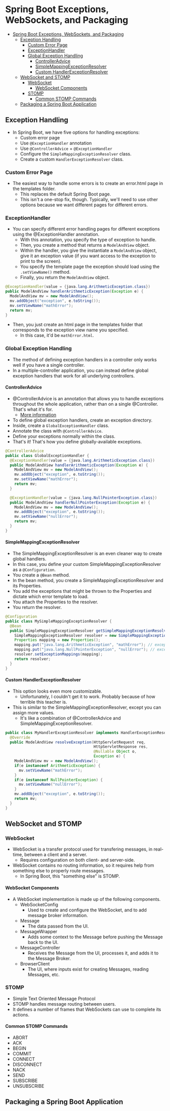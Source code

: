 # Spring Boot Exceptions, WebSockets, and Packaging

- [Spring Boot Exceptions, WebSockets, and Packaging](#spring-boot-exceptions-websockets-and-packaging)
  - [Exception Handling](#exception-handling)
    - [Custom Error Page](#custom-error-page)
    - [ExceptionHandler](#exceptionhandler)
    - [Global Exception Handling](#global-exception-handling)
      - [ControllerAdvice](#controlleradvice)
      - [SimpleMappingExceptionResolver](#simplemappingexceptionresolver)
      - [Custom HandlerExceptionResolver](#custom-handlerexceptionresolver)
  - [WebSocket and STOMP](#websocket-and-stomp)
    - [WebSocket](#websocket)
      - [WebSocket Components](#websocket-components)
    - [STOMP](#stomp)
      - [Common STOMP Commands](#common-stomp-commands)
  - [Packaging a Spring Boot Application](#packaging-a-spring-boot-application)

## Exception Handling

- In Spring Boot, we have five options for handling exceptions:
  - Custom error page
  - Use `@ExceptionHandler` annotation
  - Use `@ControllerAdvice` + `@ExceptionHandler`
  - Configure the `SimpleMappingExceptionResolver` class.
  - Create a custom `HandlerExceptionResolver` class.

### Custom Error Page

- The easiest way to handle some errors is to create an error.html page in the templates folder.
  - This replaces the default Spring Boot page.
  - This isn't a one-stop fix, though. Typically, we'll need to use other options because we want different pages for different errors.

### ExceptionHandler

- You can specify different error handling pages for different exceptions using the @ExceptionHandler annotation.
  - With this annotation, you specify the type of exception to handle.
  - Then, you create a method that returns a `ModelAndView` object.
  - Within the handler, you give the instantiate a `ModelAndView` object, give it an exception value (if you want access to the exception to print to the screen).
  - You specify the template page the exception should load using the `.setViewName()` method.
  - Finally, you return the `ModelAndView` object.

```java
@ExceptionHandler(value = {java.lang.ArithmeticException.class})
public ModelAndView handlerArithmeticException(Exception e) {
  ModelAndView mv = new ModelAndView();
  mv.addObject("exception", e.toString());
  mv.setViewName("mathError");
  return mv;
}
```

- Then, you just create an html page in the templates folder that corresponds to the exception view name you specified.
  - In this case, it'd be `mathError.html`.

### Global Exception Handling

- The method of defining exception handlers in a controller only works well if you have a single controller.
- In a multiple-controller application, you can instead define global exception handlers that work for all underlying controllers.

#### ControllerAdvice

- @ControllerAdvice is an annotation that allows you to handle exceptions throughout the whole application, rather than on a single @Controller. That's what it's for.
  - [More information](https://docs.spring.io/spring-framework/docs/current/javadoc-api/org/springframework/web/bind/annotation/ControllerAdvice.html)
- To define global exception handlers, create an exception directory.
- Inside, create a `GlobalExceptionHandler` class.
- Annotate the class with `@ControllerAdvice`.
- Define your exceptions normally within the class.
- That's it! That's how you define globally-available exceptions.

```java
@ControllerAdvice
public class GlobalExceptionHandler {
  @ExceptionHandler(value = {java.lang.ArithmeticException.class})
  public ModelAndView handlerArithmeticException(Exception e) {
    ModelAndView mv = new ModelAndView();
    mv.addObject("exception", e.toString());
    mv.setViewName("mathError");
    return mv;
  }

  @ExceptionHandler(value = {java.lang.NullPointerException.class})
  public ModelAndView handlerNullPointerException(Exception e) {
    ModelAndView mv = new ModelAndView();
    mv.addObject("exception", e.toString());
    mv.setViewName("nullError");
    return mv;
  }
}
```

#### SimpleMappingExceptionResolver

- The SimpleMappingExceptionResolver is an even cleaner way to create global handlers.
- In this case, you define your custom SimpleMappingExceptionResolver as a `@Configuration`.
- You create a `@Bean` method.
- In the bean method, you create a SimpleMappingExceptionResolver and its Properties.
- You add the exceptions that might be thrown to the Properties and dictate which error template to load.
- You attach the Properties to the resolver.
- You return the resolver.

```java
@Configuration
public class MySimpleMappingExceptionResolver {
  @Bean
  public SimpleMappingExceptionResolver getSimpleMappingExceptionResolver() {
    SimpleMappingExceptionResolver resolver = new SimpleMappingExceptionResolver();
    Properties mapping = new Properties();
    mapping.put("java.lang.ArithmeticException", "mathError"); // exception name, view name
    mapping.put("java.lang.NullPointerException", "nullError"); // exception name, view name
    resolver.setExceptionMappings(mapping);
    return resolver;
  }
}
```

#### Custom HandlerExceptionResolver

- This option looks even more customizable.
  - Unfortunately, I couldn't get it to work. Probably because of how terrible this teacher is.
- This is similar to the SimpleMappingExceptionResolver, except you can assign more values.
  - It's like a combination of @ControllerAdvice and SimpleMappingExceptionResolver.

```java
public class MyHandlerExceptionResolver implements HandlerExceptionResolver {
  @Override
  public ModelAndView resolveException(HttpServletRequest req,
                                       HttpServletResponse res,
                                       @Nullable Object o,
                                       Exception e) {
    ModelAndView mv = new ModelAndView();
    if(e instanceof ArithmeticException) {
      mv.setViewName("mathError");
    }
    if(e instanceof NullPointerException) {
      mv.setViewName("nullError");
    }
    mv.addObject("exception", e.toString());
    return mv;
  }
}
```

## WebSocket and STOMP

### WebSocket

- WebSocket is a transfer protocol used for transfering messages, in real-time, between a client and a server.
  - Requires configuration on both client- and server-side.
- WebSocket contains no routing information, so it requires help from something else to properly route messages.
  - In Spring Boot, this "something else" is STOMP.

#### WebSocket Components

- A WebSocket implementation is made up of the following components.
  - WebSocketConfig
    - Used to create and configure the WebSocket, and to add message broker information.
  - Message
    - The data passed from the UI.
  - MessageWrapper
    - Adds some context to the Message before pushing the Message back to the UI.
  - MessageController
    - Receives the Message from the UI, processes it, and adds it to the Message Broker.
  - BrowserClient
    - The UI, where inputs exist for creating Messages, reading Messages, etc.

### STOMP

- Simple Text Oriented Message Protocol
- STOMP handles message routing between users.
- It defines a number of frames that WebSockets can use to complete its actions.

#### Common STOMP Commands

- ABORT
- ACK
- BEGIN
- COMMIT
- CONNECT
- DISCONNECT
- NACK
- SEND
- SUBSCRIBE
- UNSUBSCRIBE

## Packaging a Spring Boot Application

